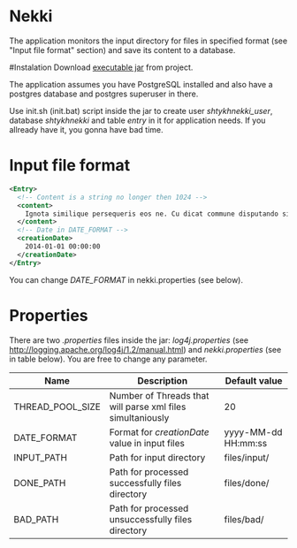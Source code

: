 # Nekki
The application monitors the input directory for files in specified format (see "Input file format" section) and save its content to a database.

#Instalation
Download <a href="https://github.com/shtykh/Nekki/blob/master/Nekki-1.0.jar">executable jar</a> from project.

The application assumes you have PostgreSQL installed and also have a postgres database and postgres superuser in there.

Use init.sh (init.bat) script inside the jar to create user *shtykhnekki_user*, database *shtykhnekki* and table *entry* in it for application needs. If you allready have it, you gonna have bad time.


# Input file format
```xml
<Entry>
  <!-- Content is a string no longer then 1024 -->
  <content>
    Ignota similique persequeris eos ne. Cu dicat commune disputando sit, vis laudem fabellas no.
  </content>
  <!-- Date in DATE_FORMAT -->
  <creationDate>
    2014-01-01 00:00:00
  </creationDate>
</Entry>
```
You can change *DATE_FORMAT* in nekki.properties (see below).
# Properties
There are two *.properties* files inside the jar: *log4j.properties* (see http://logging.apache.org/log4j/1.2/manual.html) and *nekki.properties* (see in table below). You are free to change any parameter.

| Name | Description          | Default value|
| ------------- | ----------- |--------------|
| THREAD_POOL_SIZE      | Number of Threads that will parse xml files simultaniously| 20|
| DATE_FORMAT     | Format for *creationDate* value in input files | yyyy-MM-dd HH:mm:ss|
| INPUT_PATH     | Path for input directory    | files/input/|
| DONE_PATH     | Path for processed successfully files directory     | files/done/|
| BAD_PATH     | Path for processed unsuccessfully files directory      | files/bad/|
